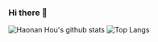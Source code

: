 ### Hi there 👋
![Haonan Hou's github stats](https://github-readme-stats.vercel.app/api?username=HTHou&count_private=true&show_icons=true&theme=tokyonight)
![Top Langs](https://github-readme-stats.vercel.app/api/top-langs/?username=HTHou&theme=tokyonight&layout=compact)

<!--
**HTHou/HTHou** is a ✨ _special_ ✨ repository because its `README.md` (this file) appears on your GitHub profile.

Here are some ideas to get you started:

- 🔭 I’m currently working on ...
- 🌱 I’m currently learning ...
- 👯 I’m looking to collaborate on ...
- 🤔 I’m looking for help with ...
- 💬 Ask me about ...
- 📫 How to reach me: ...
- 😄 Pronouns: ...
- ⚡ Fun fact: ...
-->
